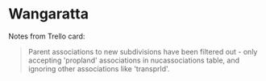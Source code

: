 # Wangaratta

Notes from Trello card:

> Parent associations to new subdivisions have been filtered out - only accepting 'propland' associations in nucassociations table, and ignoring other associations like 'transprld'.
